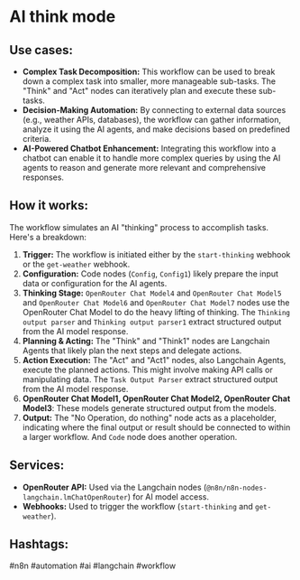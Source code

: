 # AI think mode

## Use cases:

- **Complex Task Decomposition:** This workflow can be used to break down a complex task into smaller, more manageable sub-tasks. The "Think" and "Act" nodes can iteratively plan and execute these sub-tasks.
- **Decision-Making Automation:** By connecting to external data sources (e.g., weather APIs, databases), the workflow can gather information, analyze it using the AI agents, and make decisions based on predefined criteria.
- **AI-Powered Chatbot Enhancement:** Integrating this workflow into a chatbot can enable it to handle more complex queries by using the AI agents to reason and generate more relevant and comprehensive responses.

## How it works:

The workflow simulates an AI "thinking" process to accomplish tasks. Here's a breakdown:

1.  **Trigger:** The workflow is initiated either by the `start-thinking` webhook or the `get-weather` webhook.
2.  **Configuration:** Code nodes (`Config`, `Config1`) likely prepare the input data or configuration for the AI agents.
3.  **Thinking Stage:** `OpenRouter Chat Model4` and `OpenRouter Chat Model5` and `OpenRouter Chat Model6` and `OpenRouter Chat Model7` nodes use the OpenRouter Chat Model to do the heavy lifting of thinking. The `Thinking output parser` and `Thinking output parser1` extract structured output from the AI model response.
4.  **Planning & Acting:** The "Think" and "Think1" nodes are Langchain Agents that likely plan the next steps and delegate actions.
5.  **Action Execution:** The "Act" and "Act1" nodes, also Langchain Agents, execute the planned actions. This might involve making API calls or manipulating data. The `Task Output Parser` extract structured output from the AI model response.
6. **OpenRouter Chat Model1, OpenRouter Chat Model2, OpenRouter Chat Model3**: These models generate structured output from the models.
7.  **Output:** The "No Operation, do nothing" node acts as a placeholder, indicating where the final output or result should be connected to within a larger workflow. And `Code` node does another operation.

## Services:

-   **OpenRouter API:** Used via the Langchain nodes (`@n8n/n8n-nodes-langchain.lmChatOpenRouter`) for AI model access.
-   **Webhooks:** Used to trigger the workflow (`start-thinking` and `get-weather`).

## Hashtags:

#n8n #automation #ai #langchain #workflow
